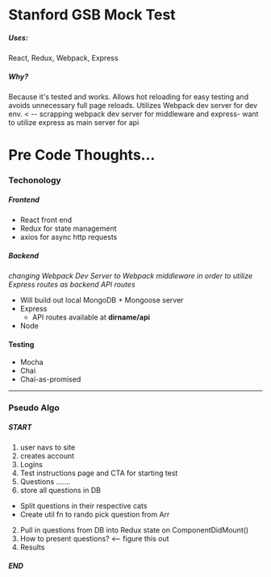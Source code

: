 # Stanford GSB Mock Test

##### Uses: 
React, Redux, Webpack, Express
##### Why?
Because it's tested and works. Allows hot reloading for easy testing and avoids unnecessary full page reloads. Utilizes Webpack dev server for dev env. < -- scrapping webpack dev server for middleware and express- want to utilize express as main server for api

# Pre Code Thoughts...
### Techonology
##### Frontend
* React front end
* Redux for state management
* axios for async http requests
##### Backend
*changing Webpack Dev Server to Webpack middleware in order to utilize Express routes as backend API routes*
* Will build out local MongoDB + Mongoose server
* Express
  * API routes available at __dirname/api__
* Node

#### Testing
* Mocha
* Chai
* Chai-as-promised

<hr/>

### Pseudo Algo
##### START
1. user navs to site
2. creates account
3. Logins
4. Test instructions page and CTA for starting test
5. Questions .......
 1. store all questions in DB
  * Split questions in their respective cats
  * Create util fn to rando pick question from Arr
 2. Pull in questions from DB into Redux state on ComponentDidMount()
 3. How to present questions? <-- figure this out
6. Results
##### END



